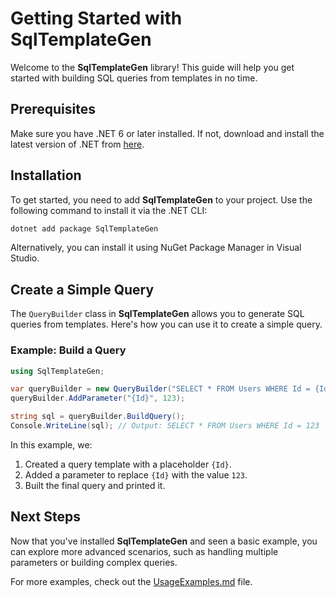 # Getting Started with SqlTemplateGen

Welcome to the **SqlTemplateGen** library! This guide will help you get started with building SQL queries from templates in no time.

## Prerequisites

Make sure you have .NET 6 or later installed. If not, download and install the latest version of .NET from [here](https://dotnet.microsoft.com/download).

## Installation

To get started, you need to add **SqlTemplateGen** to your project. Use the following command to install it via the .NET CLI:

```bash
dotnet add package SqlTemplateGen
```

Alternatively, you can install it using NuGet Package Manager in Visual Studio.

## Create a Simple Query

The `QueryBuilder` class in **SqlTemplateGen** allows you to generate SQL queries from templates. Here's how you can use it to create a simple query.

### Example: Build a Query

```csharp
using SqlTemplateGen;

var queryBuilder = new QueryBuilder("SELECT * FROM Users WHERE Id = {Id}");
queryBuilder.AddParameter("{Id}", 123);

string sql = queryBuilder.BuildQuery();
Console.WriteLine(sql); // Output: SELECT * FROM Users WHERE Id = 123
```

In this example, we:
1. Created a query template with a placeholder `{Id}`.
2. Added a parameter to replace `{Id}` with the value `123`.
3. Built the final query and printed it.

## Next Steps

Now that you've installed **SqlTemplateGen** and seen a basic example, you can explore more advanced scenarios, such as handling multiple parameters or building complex queries.

For more examples, check out the [UsageExamples.md](UsageExamples.md) file.